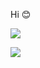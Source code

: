 Hi 😊

<!---
Gru80/Gru80 is a ✨ special ✨ repository because its `README.md` (this file) appears on your GitHub profile.
You can click the Preview link to take a look at your changes.
--->

<a href="https://github.com/Gru80/">
  <img align="center" src="https://github-readme-stats.vercel.app/api?username=Gru80&count_private=true&show_icons=true&theme=radical" />
</a>
<p>
<a href="https://github.com/Gru80/">
  <img align="center" src="https://github-readme-stats.vercel.app/api/top-langs/?username=Gru80&layout=compact&count_private=true&show_icons=true&theme=algolia&langs_count=8" />
</a>
